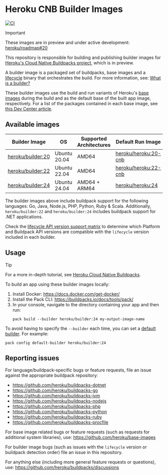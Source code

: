 # Heroku CNB Builder Images

[![CI](https://github.com/heroku/cnb-builder-images/actions/workflows/build-test-publish.yml/badge.svg)](https://github.com/heroku/cnb-builder-images/actions/workflows/build-test-publish.yml)

> [!IMPORTANT]
> These images are in preview and under active development: [heroku/roadmap#20](https://github.com/heroku/roadmap/issues/20)

This repository is responsible for building and publishing builder images for [Heroku's Cloud Native Buildpacks project](https://github.com/heroku/buildpacks), which is in preview.

A builder image is a packaged set of buildpacks, base images and a [lifecycle](https://github.com/buildpacks/lifecycle)
binary that orchestrates the build. For more information, see: [What is a builder?](https://buildpacks.io/docs/for-platform-operators/concepts/builder/)

These builder images use the build and run variants of Heroku's [base images](https://github.com/heroku/base-images)
during the build and as the default base of the built app image, respectively. For a list of the packages contained
in each base image, see [this Dev Center article](https://devcenter.heroku.com/articles/stack-packages).

## Available images

| Builder Image                     | OS           | Supported Architectures | Default Run Image                   | Lifecycle Version | Status      |
|-----------------------------------|--------------|-------------------------|-------------------------------------|-------------------|-------------|
| [heroku/builder:20][builder-tags] | Ubuntu 20.04 | AMD64                   | [heroku/heroku:20-cnb][heroku-tags] | 0.20.1            | Deprecated  |
| [heroku/builder:22][builder-tags] | Ubuntu 22.04 | AMD64                   | [heroku/heroku:22-cnb][heroku-tags] | 0.20.1            | Available   |
| [heroku/builder:24][builder-tags] | Ubuntu 24.04 | AMD64 + ARM64           | [heroku/heroku:24][heroku-tags]     | 0.20.1            | Recommended |

The builder images above include buildpack support for the following languages: Go, Java, Node.js, PHP, Python, Ruby & Scala.
Additionally, `heroku/builder:22` and `heroku/builder:24` includes buildpack support for .NET applications.

Check the [lifecycle API version support matrix](https://github.com/buildpacks/lifecycle#supported-apis) to determine
which Platform and Buildpack API versions are compatible with the `lifecycle` version included in each builder.

## Usage

> [!TIP]
> For a more in-depth tutorial, see [Heroku Cloud Native Buildpacks](https://github.com/heroku/buildpacks).

To build an app using these builder images locally:

1. Install Docker: https://docs.docker.com/get-docker/
2. Install the Pack CLI: https://buildpacks.io/docs/tools/pack/
3. In your console, navigate to the directory containing your app and then run:
   ```term
   pack build --builder heroku/builder:24 my-output-image-name
   ```

To avoid having to specify the `--builder` each time, you can set a
[default builder](https://buildpacks.io/docs/tools/pack/cli/pack_config_default-builder/). For example:

```term
pack config default-builder heroku/builder:24
```

## Reporting issues

For language/buildpack-specific bugs or feature requests, file an issue against the appropriate buildpack repository:

- https://github.com/heroku/buildpacks-dotnet
- https://github.com/heroku/buildpacks-go
- https://github.com/heroku/buildpacks-jvm
- https://github.com/heroku/buildpacks-nodejs
- https://github.com/heroku/buildpacks-php
- https://github.com/heroku/buildpacks-python
- https://github.com/heroku/buildpacks-ruby
- https://github.com/heroku/buildpacks-procfile

For base image related bugs or feature requests (such as requests for additional system libraries), use:
https://github.com/heroku/base-images

For builder image bugs (such as issues with the `lifecycle` version or buildpack detection order) file an issue in this repository.

For anything else (including more general feature requests or questions), use:
https://github.com/heroku/buildpacks/discussions

[builder-tags]: https://hub.docker.com/r/heroku/builder/tags
[heroku-tags]: https://hub.docker.com/r/heroku/heroku/tags
